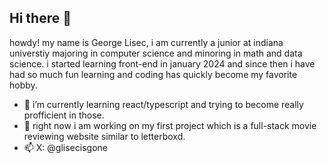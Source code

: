 ## Hi there 👋

howdy! my name is George Lisec, i am currently a junior at indiana universtiy majoring in computer science and minoring in math and data science. i started learning front-end in january 2024 and since then i have had so much fun learning and coding has quickly become my favorite hobby.

- 🌱 i’m currently learning react/typescript and trying to become really profficient in those.
- 🔭 right now i am working on my first project which is a full-stack movie reviewing website similar to letterboxd.
- 📫 X: @glisecisgone


<!--
**grgelsec/grgelsec** is a ✨ _special_ ✨ repository because its `README.md` (this file) appears on your GitHub profile.

Here are some ideas to get you started:

- 🔭 I’m currently working on ...
- 🌱 I’m currently learning ...
- 👯 I’m looking to collaborate on ...
- 🤔 I’m looking for help with ...
- 💬 Ask me about ...
- 📫 How to reach me: ...
- 😄 Pronouns: ...
- ⚡ Fun fact: ...
-->
